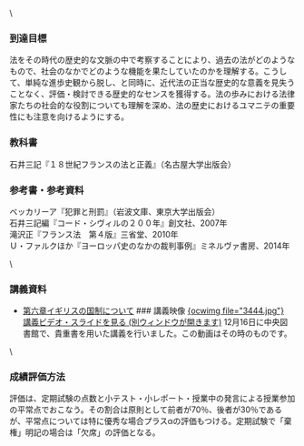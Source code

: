 


\
### 到達目標
 法をその時代の歴史的な文脈の中で考察することにより、過去の法がどのようなもので、社会のなかでどのような機能を果たしていたのかを理解する。こうして、単純な進歩史観から脱し、と同時に、近代法の正当な歴史的な意義を見失うことなく、評価・検討できる歴史的なセンスを獲得する。法の歩みにおける法律家たちの社会的な役割についても理解を深め、法の歴史におけるユマニテの重要性にも注意を向けるようにする。 
### 教科書
 石井三記『１８世紀フランスの法と正義』（名古屋大学出版会） 
### 参考書・参考資料
   
ベッカリーア『犯罪と刑罰』（岩波文庫、東京大学出版会）   
石井三記編『コード・シヴィルの２００年』創文社、2007年   
滝沢正『フランス法　第４版』三省堂、2010年   
Ｕ・ファルクほか『ヨーロッパ史のなかの裁判事例』ミネルヴァ書房、2014年

\
### 講義資料
- [第六章イギリスの国制について](/files/591/2017023516.pdf) ### 講義映像
 <a href="http://nuvideo.media.nagoya-u.ac.jp/embed/0b975b626157bee59c5b3e58509382de0c04a5df" target=blank>{ocwimg file="3444.jpg"}  
講義ビデオ・スライドを見る (別ウィンドウが開きます)</a> 12月16日に中央図書館で、貴重書を用いた講義を行いました。この動画はその時のものです。

\
### 成績評価方法
 評価は、定期試験の点数と小テスト・小レポート・授業中の発言による授業参加の平常点でおこなう。その割合は原則として前者が70％、後者が30％であるが、平常点については特に優秀な場合プラスαの評価もつける。定期試験で「棄権」明記の場合は「欠席」の評価となる。
